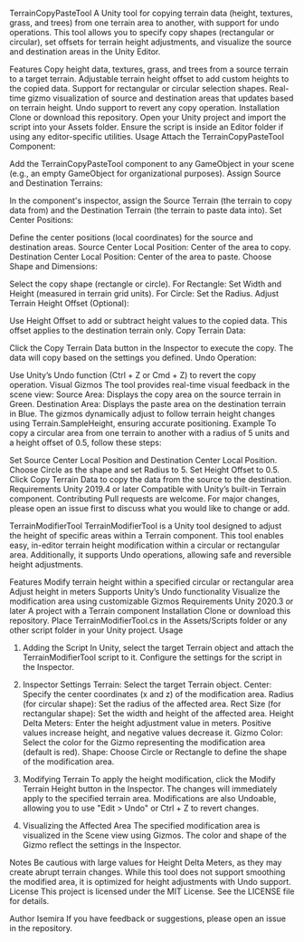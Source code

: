 TerrainCopyPasteTool
A Unity tool for copying terrain data (height, textures, grass, and trees) from one terrain area to another, with support for undo operations. This tool allows you to specify copy shapes (rectangular or circular), set offsets for terrain height adjustments, and visualize the source and destination areas in the Unity Editor.

Features
Copy height data, textures, grass, and trees from a source terrain to a target terrain.
Adjustable terrain height offset to add custom heights to the copied data.
Support for rectangular or circular selection shapes.
Real-time gizmo visualization of source and destination areas that updates based on terrain height.
Undo support to revert any copy operation.
Installation
Clone or download this repository.
Open your Unity project and import the script into your Assets folder.
Ensure the script is inside an Editor folder if using any editor-specific utilities.
Usage
Attach the TerrainCopyPasteTool Component:

Add the TerrainCopyPasteTool component to any GameObject in your scene (e.g., an empty GameObject for organizational purposes).
Assign Source and Destination Terrains:

In the component's inspector, assign the Source Terrain (the terrain to copy data from) and the Destination Terrain (the terrain to paste data into).
Set Center Positions:

Define the center positions (local coordinates) for the source and destination areas.
Source Center Local Position: Center of the area to copy.
Destination Center Local Position: Center of the area to paste.
Choose Shape and Dimensions:

Select the copy shape (rectangle or circle).
For Rectangle:
Set Width and Height (measured in terrain grid units).
For Circle:
Set the Radius.
Adjust Terrain Height Offset (Optional):

Use Height Offset to add or subtract height values to the copied data.
This offset applies to the destination terrain only.
Copy Terrain Data:

Click the Copy Terrain Data button in the Inspector to execute the copy.
The data will copy based on the settings you defined.
Undo Operation:

Use Unity’s Undo function (Ctrl + Z or Cmd + Z) to revert the copy operation.
Visual Gizmos
The tool provides real-time visual feedback in the scene view:
Source Area: Displays the copy area on the source terrain in Green.
Destination Area: Displays the paste area on the destination terrain in Blue.
The gizmos dynamically adjust to follow terrain height changes using Terrain.SampleHeight, ensuring accurate positioning.
Example
To copy a circular area from one terrain to another with a radius of 5 units and a height offset of 0.5, follow these steps:

Set Source Center Local Position and Destination Center Local Position.
Choose Circle as the shape and set Radius to 5.
Set Height Offset to 0.5.
Click Copy Terrain Data to copy the data from the source to the destination.
Requirements
Unity 2019.4 or later
Compatible with Unity’s built-in Terrain component.
Contributing
Pull requests are welcome. For major changes, please open an issue first to discuss what you would like to change or add.



TerrainModifierTool
TerrainModifierTool is a Unity tool designed to adjust the height of specific areas within a Terrain component. This tool enables easy, in-editor terrain height modification within a circular or rectangular area. Additionally, it supports Undo operations, allowing safe and reversible height adjustments.

Features
Modify terrain height within a specified circular or rectangular area
Adjust height in meters
Supports Unity’s Undo functionality
Visualize the modification area using customizable Gizmos
Requirements
Unity 2020.3 or later
A project with a Terrain component
Installation
Clone or download this repository.
Place TerrainModifierTool.cs in the Assets/Scripts folder or any other script folder in your Unity project.
Usage
1. Adding the Script
In Unity, select the target Terrain object and attach the TerrainModifierTool script to it.
Configure the settings for the script in the Inspector.
2. Inspector Settings
Terrain: Select the target Terrain object.
Center: Specify the center coordinates (x and z) of the modification area.
Radius (for circular shape): Set the radius of the affected area.
Rect Size (for rectangular shape): Set the width and height of the affected area.
Height Delta Meters: Enter the height adjustment value in meters. Positive values increase height, and negative values decrease it.
Gizmo Color: Select the color for the Gizmo representing the modification area (default is red).
Shape: Choose Circle or Rectangle to define the shape of the modification area.
3. Modifying Terrain
To apply the height modification, click the Modify Terrain Height button in the Inspector. The changes will immediately apply to the specified terrain area. Modifications are also Undoable, allowing you to use "Edit > Undo" or Ctrl + Z to revert changes.

4. Visualizing the Affected Area
The specified modification area is visualized in the Scene view using Gizmos. The color and shape of the Gizmo reflect the settings in the Inspector.

Notes
Be cautious with large values for Height Delta Meters, as they may create abrupt terrain changes.
While this tool does not support smoothing the modified area, it is optimized for height adjustments with Undo support.
License
This project is licensed under the MIT License. See the LICENSE file for details.



Author
Isemira
If you have feedback or suggestions, please open an issue in the repository.
